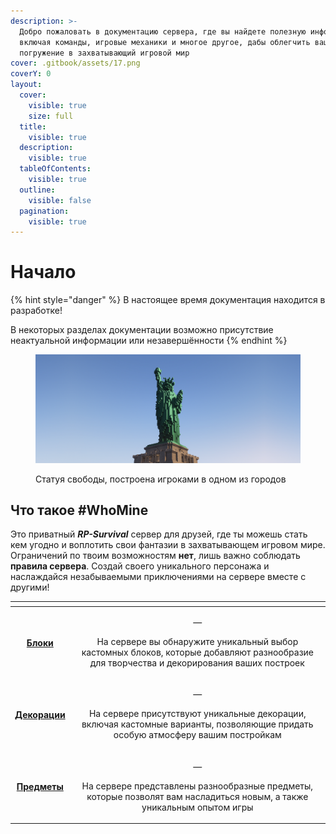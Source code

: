 ```yaml
---
description: >-
  Добро пожаловать в документацию сервера, где вы найдете полезную информацию,
  включая команды, игровые механики и многое другое, дабы облегчить ваше
  погружение в захватывающий игровой мир
cover: .gitbook/assets/17.png
coverY: 0
layout:
  cover:
    visible: true
    size: full
  title:
    visible: true
  description:
    visible: true
  tableOfContents:
    visible: true
  outline:
    visible: false
  pagination:
    visible: true
---
```


# Начало

{% hint style="danger" %}
В настоящее время документация находится в разработке!

В некоторых разделах документации возможно присутствие неактуальной информации или незавершённости
{% endhint %}

<figure><img src=".gitbook/assets/4.png" alt=""><figcaption><p>Статуя свободы, построена игроками в одном из городов</p></figcaption></figure>

## Что такое #WhoMine

Это приватный _**RP-Survival**_ сервер для друзей, где ты можешь стать кем угодно и воплотить свои фантазии в захватывающем игровом мире. Ограничений по твоим возможностям **нет**, лишь важно соблюдать **правила сервера**. Создай своего уникального персонажа и наслаждайся незабываемыми приключениями на сервере вместе с другими!



<table data-view="cards"><thead><tr><th align="center"></th><th align="center"></th></tr></thead><tbody><tr><td align="center"><a href="mekhaniki-i-komandy/kastomnyi-assortiment/bloki.md"><strong>Блоки</strong></a></td><td align="center"><p>—</p><p>На сервере вы обнаружите уникальный выбор кастомных блоков, которые добавляют разнообразие для творчества и декорирования ваших построек</p></td></tr><tr><td align="center"><a href="mekhaniki-i-komandy/kastomnyi-assortiment/dekoracii.md"><strong>Декорации</strong></a></td><td align="center"><p>—</p><p>На сервере присутствуют уникальные декорации, включая кастомные варианты, позволяющие придать особую атмосферу вашим постройкам</p></td></tr><tr><td align="center"><a href="mekhaniki-i-komandy/kastomnyi-assortiment/predmety.md"><strong>Предметы</strong></a></td><td align="center"><p>—</p><p>На сервере представлены разнообразные предметы, которые позволят вам насладиться новым, а также уникальным опытом игры</p></td></tr></tbody></table>
